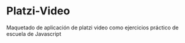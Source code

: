 # Platzi-Video
Maquetado de aplicación de platzi video como ejercicios práctico de escuela de Javascript
